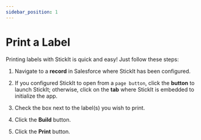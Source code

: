 ```yaml
---
sidebar_position: 1
---
```


# Print a Label

Printing labels with StickIt is quick and easy! Just follow these steps:

1. Navigate to a **record** in Salesforce where StickIt has been configured.

1. If you configured StickIt to open from a `page button`, click the **button** to launch StickIt; otherwise, click on the **tab** where StickIt is embedded to initialize the app.

1. Check the box next to the label(s) you wish to print.

1. Click the **Build** button.

1. Click the **Print** button.
